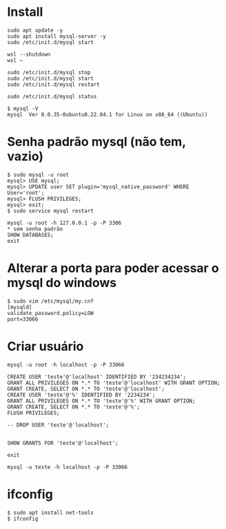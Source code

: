 # Install

```
sudo apt update -y
sudo apt install mysql-server -y
sudo /etc/init.d/mysql start
```

```
wsl --shutdown
wsl ~
```

```
sudo /etc/init.d/mysql stop
sudo /etc/init.d/mysql start
sudo /etc/init.d/mysql restart

sudo /etc/init.d/mysql status

$ mysql -V
mysql  Ver 8.0.35-0ubuntu0.22.04.1 for Linux on x86_64 ((Ubuntu))
```

# Senha padrão mysql (não tem, vazio)

```
$ sudo mysql -u root
mysql> USE mysql;
mysql> UPDATE user SET plugin='mysql_native_password' WHERE User='root';
mysql> FLUSH PRIVILEGES;
mysql> exit;
$ sudo service mysql restart
```

```
mysql -u root -h 127.0.0.1 -p -P 3306
* sem senha padrão
SHOW DATABASES;
exit
```


# Alterar a porta para poder acessar o mysql do windows

```
$ sudo vim /etc/mysql/my.cnf
[mysqld]
validate_password.policy=LOW
port=33066
```

# Criar usuário

```
mysql -u root -h localhost -p -P 33066

CREATE USER 'teste'@'localhost' IDENTIFIED BY '234234234';
GRANT ALL PRIVILEGES ON *.* TO 'teste'@'localhost' WITH GRANT OPTION;
GRANT CREATE, SELECT ON *.* TO 'teste'@'localhost';
CREATE USER 'teste'@'%' IDENTIFIED BY '2234234';
GRANT ALL PRIVILEGES ON *.* TO 'teste'@'%' WITH GRANT OPTION;
GRANT CREATE, SELECT ON *.* TO 'teste'@'%';
FLUSH PRIVILEGES;

-- DROP USER 'teste'@'localhost';


SHOW GRANTS FOR 'teste'@'localhost';

exit
```

```
mysql -u teste -h localhost -p -P 33066
```


# ifconfig

```
$ sudo apt install net-tools
$ ifconfig
```















